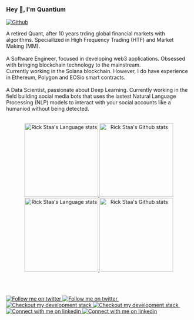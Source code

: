 ### Hey 👋, I'm Quantium

[![Github](https://img.shields.io/github/followers/rickstaa?label=Follow&style=social)](https://github.com/rickstaa)

A retired Quant, after 10 years trding global financial markets with algorithms. Speciallized in High Frequency Trading (HTF) and Market Making (MM).
<br>
<br>
A Software Engineer, focused in developing web3 applications. Obsessed with bringing blockchain technology to the mainstream.
<br>
Currently working in the Solana blockchain. However, I do have experience in Ethereum, Polygon and EOSio smart contracts.
<br>
<br>
A Data Scientist, passionate about Deep Learning. Currently working in the field building social media bots that uses the lastest Natural Language Processing (NLP) models to interact with your social accounts like a humaniod without being detected.
<br>
<br>

<!-- Light Mode -->
<div align="center"> 
<a href="https://github.com/anuraghazra/github-readme-stats#gh-light-mode-only">
<img height=200 src="https://github-readme-stats-git-masterrstaa-rickstaa.vercel.app/api/top-langs/?username=quantium-rock&layout=compact&hide=c%23,css,scss,less,html,jupyter%20notebook&langs_count=12&&hide_border=true&role=owner,collaborator&theme=default#gh-light-mode-only" alt="Rick Staa's Language stats" />
</a>
<a href="https://github.com/anuraghazra/github-readme-stats#gh-light-mode-only">
<img height=200 src="https://github-readme-stats-git-masterrstaa-rickstaa.vercel.app/api?username=quantium-rock&show_icons=true&count_private=true&line_height=28&hide_border=true&card_width=450&include_all_commits=true&role=owner,collaborator&exclude_repo=github-readme-stats&theme=default#gh-light-mode-only" alt="Rick Staa's Github stats" />
</a>
</div>

<!-- Dark Mode -->
<div align="center"> 
<a href="https://github.com/anuraghazra/github-readme-stats#gh-dark-mode-only">
<img height=200 src="https://github-readme-stats-git-masterrstaa-rickstaa.vercel.app/api/top-langs/?username=quantium-rock&layout=compact&hide=c%23,css,scss,less,html,jupyter%20notebook&langs_count=12&&hide_border=true&role=owner,collaborator&theme=dark&bg_color=000000#gh-dark-mode-only" alt="Rick Staa's Language stats" />
</a>
<a href="https://github.com/anuraghazra/github-readme-stats#gh-dark-mode-only">
<img height=200 src="https://github-readme-stats-git-masterrstaa-rickstaa.vercel.app/api?username=quantium-rock&show_icons=true&count_private=true&line_height=28&hide_border=true&card_width=450&include_all_commits=true&role=owner,collaborator&exclude_repo=github-readme-stats&theme=dark&bg_color=000000#gh-dark-mode-only" alt="Rick Staa's Github stats" />
</a>
</div>
<br/>

<!-- Social button 1 -->
<!-- Light Mode -->
<!-- <div>
<a href="https://discord.gg/HXmCeSH8jr#gh-light-mode-only">
<img src="https://img.shields.io/discord/700321498023329813?style=for-the-badge&logo=discord&labelColor=000&color=3572A5#gh-light-mode-only" alt="Ask me anything">
</a> -->
<!-- Dark Mode -->
<!-- <a href="https://discord.gg/HXmCeSH8jr#gh-dark-mode-only">
<img src="https://img.shields.io/discord/700321498023329813?style=for-the-badge&logo=discord&labelColor=000&color=FFF#gh-dark-mode-only" alt="Ask me anything">
</a> -->

&nbsp;

<!-- Social button 2 -->
<!-- Light Mode -->
<a href="https://twitter.com/intent/follow?screen_name=fxmozart_sol#gh-light-mode-only">
<img src="https://img.shields.io/badge/follow-%40rick_staa-1DA1F2?style=for-the-badge&logo=twitter&labelColor=000&color=3572A5#gh-light-mode-only" alt="Follow me on twitter" >
</a>
<!-- Dark Mode -->
<a href="https://twitter.com/intent/follow?screen_name=fxmozart_sol#gh-dark-mode-only">
<img src="https://img.shields.io/badge/follow-%40rick_staa-1DA1F2?style=for-the-badge&logo=twitter&labelColor=000&color=FFF#gh-dark-mode-only" alt="Follow me on twitter" >
</a>
&nbsp;
<!-- Social button 3 -->
<!-- Light Mode -->
<a href="https://stackshare.io/rickstaa/my-stack#gh-light-mode-only">
<img src="https://img.shields.io/badge/tech-stack-0690fa.svg?style=for-the-badge&logo=stackshare&labelColor=000&color=3572A5#gh-light-mode-only" alt="Checkout my development stack" >
</a>
<!-- Dark Mode -->
<a href="https://stackshare.io/rickstaa/my-stack#gh-dark-mode-only">
<img src="https://img.shields.io/badge/tech-stack-0690fa.svg?style=for-the-badge&logo=stackshare&labelColor=000&color=FFF#gh-dark-mode-only" alt="Checkout my development stack" >
</a>
&nbsp;
<!-- Social button 4 -->
<!-- Light Mode -->
<a href="https://www.linkedin.com/in/rickstaa#gh-light-mode-only">
<img src="https://img.shields.io/badge/LinkedIn-3572A5?style=for-the-badge&logo=linkedin&logoColor=white#gh-light-mode-only" alt="Connect with me on linkedin" >
</a>
<!-- Dark Mode -->
<a href="https://www.linkedin.com/in/rickstaa#gh-dark-mode-only">
<img src="https://img.shields.io/badge/LinkedIn-ffffff?style=for-the-badge&logo=linkedin&logoColor=0690FA#gh-dark-mode-only" alt="Connect with me on linkedin" >
</a>

</div>
